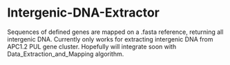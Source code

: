 # Intergenic-DNA-Extractor
Sequences of defined genes are mapped on a .fasta reference, returning all intergenic DNA.
Currently only works for extracting intergenic DNA from APC1.2 PUL gene cluster.
Hopefully will integrate soon with Data_Extraction_and_Mapping algorithm.

